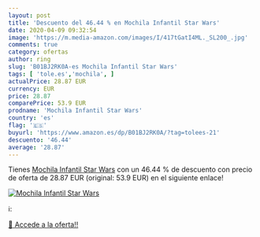 ```yaml
---
layout: post
title: 'Descuento del 46.44 % en Mochila Infantil Star Wars'
date: 2020-04-09 09:32:54
image: 'https://m.media-amazon.com/images/I/417tGatI4ML._SL200_.jpg'
comments: true
category: ofertas
author: ring
slug: 'B01BJ2RK0A-es Mochila Infantil Star Wars'
tags: [ 'tole.es','mochila', ]
actualPrice: 28.87 EUR
currency: EUR
price: 28.87
comparePrice: 53.9 EUR
prodname: 'Mochila Infantil Star Wars'
country: 'es'
flag: '🇪🇸'
buyurl: 'https://www.amazon.es/dp/B01BJ2RK0A/?tag=tolees-21'
descuento: '46.44'
average: '28.87'
---
```


Tienes [Mochila Infantil Star Wars](https://www.amazon.es/dp/B01BJ2RK0A/?tag=tolees-21) con un 46.44 % de descuento con precio de oferta de 28.87 EUR (original: 53.9 EUR) en el siguiente enlace!

[![Mochila Infantil Star Wars](https://m.media-amazon.com/images/I/417tGatI4ML._SL200_.jpg)](https://www.amazon.es/dp/B01BJ2RK0A/?tag=tolees-21)

ℹ️:


[🛒 Accede a la oferta!!](https://www.amazon.es/dp/B01BJ2RK0A/?tag=tolees-21)
